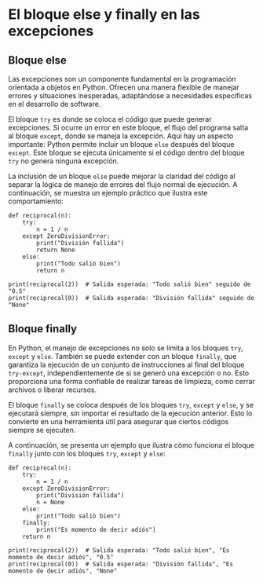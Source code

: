 # El bloque else y finally en las excepciones

## Bloque else

Las excepciones son un componente fundamental en la programación orientada a objetos en Python. Ofrecen una manera flexible de manejar errores y situaciones inesperadas, adaptándose a necesidades específicas en el desarrollo de software. 

El bloque `try` es donde se coloca el código que puede generar excepciones. Si ocurre un error en este bloque, el flujo del programa salta al bloque `except`, donde se maneja la excepción. Aquí hay un aspecto importante: Python permite incluir un bloque `else` después del bloque `except`. Este bloque se ejecuta únicamente si el código dentro del bloque `try` no genera ninguna excepción.

La inclusión de un bloque `else` puede mejorar la claridad del código al separar la lógica de manejo de errores del flujo normal de ejecución. A continuación, se muestra un ejemplo práctico que ilustra este comportamiento:

```
def reciprocal(n):
    try:
        n = 1 / n
    except ZeroDivisionError:
        print("División fallida")
        return None
    else:
        print("Todo salió bien")
        return n

print(reciprocal(2))  # Salida esperada: "Todo salió bien" seguido de "0.5"
print(reciprocal(0))  # Salida esperada: "División fallida" seguido de "None"
```

## Bloque finally

En Python, el manejo de excepciones no solo se limita a los bloques `try`, `except` y `else`. También se puede extender con un bloque `finally`, que garantiza la ejecución de un conjunto de instrucciones al final del bloque `try-except`, independientemente de si se generó una excepción o no. Esto proporciona una forma confiable de realizar tareas de limpieza, como cerrar archivos o liberar recursos.

El bloque `finally` se coloca después de los bloques `try`, `except` y `else`, y se ejecutará siempre, sin importar el resultado de la ejecución anterior. Esto lo convierte en una herramienta útil para asegurar que ciertos códigos siempre se ejecuten.

A continuación, se presenta un ejemplo que ilustra cómo funciona el bloque `finally` junto con los bloques `try`, `except` y `else`:

```
def reciprocal(n):
    try:
        n = 1 / n
    except ZeroDivisionError:
        print("División fallida")
        n = None
    else:
        print("Todo salió bien")
    finally:
        print("Es momento de decir adiós")
    return n

print(reciprocal(2))  # Salida esperada: "Todo salió bien", "Es momento de decir adiós", "0.5"
print(reciprocal(0))  # Salida esperada: "División fallida", "Es momento de decir adiós", "None"
```

